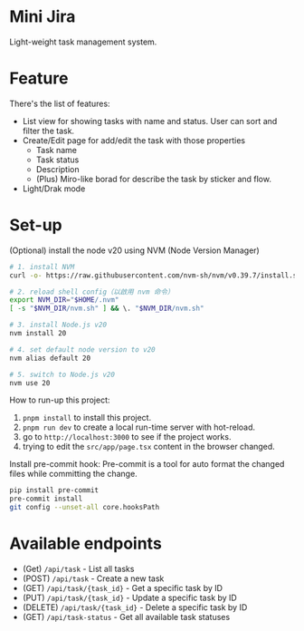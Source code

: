 # Mini Jira

Light-weight task management system.

# Feature
There's the list of features:
- List view for showing tasks with name and status. User can sort and filter the task.
- Create/Edit page for add/edit the task with those properties
  - Task name
  - Task status
  - Description
  - (Plus) Miro-like borad for describe the task by sticker and flow.
- Light/Drak mode

# Set-up

(Optional) install the node v20 using NVM (Node Version Manager)
```sh
# 1. install NVM
curl -o- https://raw.githubusercontent.com/nvm-sh/nvm/v0.39.7/install.sh | bash

# 2. reload shell config（以啟用 nvm 命令）
export NVM_DIR="$HOME/.nvm"
[ -s "$NVM_DIR/nvm.sh" ] && \. "$NVM_DIR/nvm.sh"

# 3. install Node.js v20
nvm install 20

# 4. set default node version to v20
nvm alias default 20

# 5. switch to Node.js v20
nvm use 20
```

How to run-up this project:
1. `pnpm install` to install this project.
2. `pnpm run dev` to create a local run-time server with hot-reload.
3. go to `http://localhost:3000` to see if the project works.
4. trying to edit the `src/app/page.tsx` content in the browser changed.


Install pre-commit hook:
Pre-commit is a tool for auto format the changed files while committing the change.
```sh
pip install pre-commit
pre-commit install
git config --unset-all core.hooksPath
```

# Available endpoints
- (Get) `/api/task` - List all tasks
- (POST) `/api/task` - Create a new task
- (GET) `/api/task/{task_id}` - Get a specific task by ID
- (PUT) `/api/task/{task_id}` - Update a specific task by ID
- (DELETE) `/api/task/{task_id}` - Delete a specific task by ID
- (GET) `/api/task-status` - Get all available task statuses
